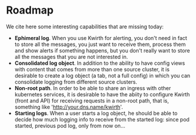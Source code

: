# Roadmap
We cite here some interesting capabilities that are missing today:

  - **Ephimeral log**. When you use Kwirth for alerting, you don't need in fact to store all the messages, you just want to receive them, process them and show alerts if something happens, but you don't really want to store all the messages that you are not interested in.
  - **Consolidated log object**. In addition to the ability to have config views with content that comes from more than one source cluster, it is desirable to create a log object (a tab, not a full config) in which you can consolidate logging from different source clusters.
  - **Non-root path**. In order to be able to share an ingress with other kubernetes services, it is desirable to have the abiity to configure Kwirth (front and API) for receiving requests in a non-root path, that is, something like 'http://your.dns.name/kwirth'.
  - **Starting logs**. When a user starts a log object, he should be able to decide how much logging info to receive from the started log: since pod started, previous pod log, only from now on...
  
